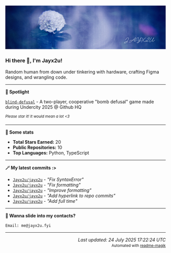 [![Github Banner](https://github.com/Jayx2u/jayx2u/blob/main/jayx2u-github-banner.png?raw=true)](https://jayx2u.carrd.co)

### Hi there 👋, I'm Jayx2u!

Random human from down under tinkering with hardware, crafting Figma designs, and wrangling code.

---

**💫 Spotlight**

[`blind-defusal`](https://github.com/Jayx2u/blind-defusal) - A two-player, cooperative "bomb defusal" game made during Undercity 2025 @ Github HQ

<sup>*Please star it! It would mean a lot <3*</sup>

---

**📡 Some stats**
- **Total Stars Earned:** 20
- **Public Repositories:** 10
- **Top Languages:** Python, TypeScript

---

**🪄 My latest commits :>**
- [`Jayx2u/jayx2u`](https://github.com/Jayx2u/jayx2u) - *"Fix SyntaxError"*
- [`Jayx2u/jayx2u`](https://github.com/Jayx2u/jayx2u) - *"Fix formatting"*
- [`Jayx2u/jayx2u`](https://github.com/Jayx2u/jayx2u) - *"Improve formatting"*
- [`Jayx2u/jayx2u`](https://github.com/Jayx2u/jayx2u) - *"Add hyperlink to repo commits"*
- [`Jayx2u/jayx2u`](https://github.com/Jayx2u/jayx2u) - *"Add full time"*

---

**📮 Wanna slide into my contacts?**
```text
Email: me@jayx2u.fyi
```

---

<p align="right">
  <em>Last updated: 24 July 2025 17:22:24 UTC</em>
  <br>
  <small>Automated with <a href="https://github.com/Jayx2u/readme-magik">readme-magik</a></small>
</p>